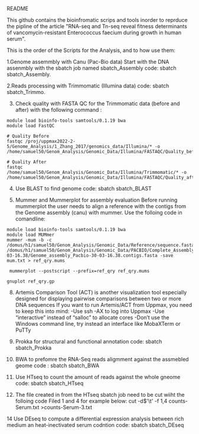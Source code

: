 README

This github contains the bioinfromatic scrips and tools inorder to reprduce the pipline of the article "RNA-seq and Tn-seq reveal fitness determinants of vancomycin-resistant Enterococcus faecium during growth in human serum". 

This is the order of the Scripts for the Analysis, and to how use them:

1.Genome assemmbly with Canu (Pac-Bio data)
Start with the DNA assenmbly with the sbatch job named sbatch_Assembly
code: sbatch sbatch_Assembly.

2.Reads processing with Trimmomatic (Illumina data)
code: sbatch sbatch_Trimmo.

3. Check quality with FASTA QC for the Trimmomatic data (before and after) with the following command :

```
module load bioinfo-tools samtools/0.1.19 bwa
module load FastQC

# Quality Before
fastqc /proj/uppmax2022-2-5/Genome_Analysis/1_Zhang_2017/genomics_data/Illumina/* -o /home/samuel50/Genom_Analysis/Genomic_Data/Illumina/FASTAQC/Quality_before

# Quality After
fastqc /home/samuel50/Genom_Analysis/Genomic_Data/Illumina/Trimmomatic/* -o /home/samuel50/Genom_Analysis/Genomic_Data/Illumina/FASTAQC/Quality_after
```

4. Use BLAST to find genome
code: sbatch sbatch_BLAST

6.  Mummer and Mummerplot for assembly evaluation
Before running mummerplot the user needs to align a reference with the contigs from the Genome assembly (canu) with mummer.
Use the folloing code in comandline:
```
module load bioinfo-tools samtools/0.1.19 bwa
module load MUMmer
mummer -mum -b -c /domus/h1/samuel50/Genom_Analysis/Genomic_Data/Reference/sequence.fasta /domus/h1/samuel50/Genom_Analysis/Genomic_Data/PACBIO/Complete_Assembly/Complete_Assembly_PACKBIO_30-03-16.38/Genome_assembly_Pacbio-30-03-16.38.contigs.fasta -save mum.txt > ref_qry.mums
 
 mummerplot --postscript --prefix=ref_qry ref_qry.mums

gnuplot ref_qry.gp

```

8. Artemis Comparison Tool (ACT) is another visualization tool especially designed for displaying pairwise comparisons between two or more DNA sequences
If you want to run Artemis/ACT from Uppmax, you need to keep this into mind:
-Use ssh -AX to log into Uppmax
-Use “interactive” instead of “salloc” to allocate cores
-Don’t use the Windows command line, try instead an interface like MobaXTerm or PuTTy

9. Prokka for structural and functional annotation
code: sbatch sbatch_Prokka 

11. BWA to prefomre the RNA-Seq reads aligmment against the assmebled geome
code : sbatch sbatch_BWA

12. Use HTseq to count the amount of reads against the whole gneome
code: sbatch sbatch_HTseq

13. The file created in from the HTseq sbatch job need to be cut wiiht the folloing code
Filed 1 and 4 for example below:
cut -d$'\t' -f 1,4 counts-Serum.txt >counts-Serum-3.txt

14 Use DEseq to compute a differential expression analysis between rich medium an heat-inectivated serum codntion
code: sbatch sbatch_DEseq



